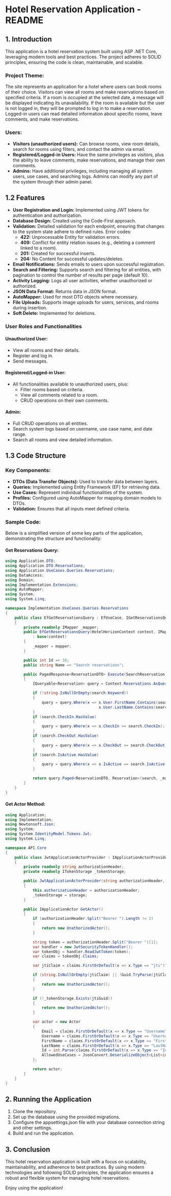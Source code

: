 # Hotel Reservation Application - README

## 1. Introduction
This application is a hotel reservation system built using ASP .NET Core, leveraging modern tools and best practices. The project adheres to SOLID principles, ensuring the code is clean, maintainable, and scalable.

### Project Theme:
The site represents an application for a hotel where users can book rooms of their choice. Visitors can view all rooms and make reservations based on specified criteria. If a room is occupied at the selected date, a message will be displayed indicating its unavailability. If the room is available but the user is not logged in, they will be prompted to log in to make a reservation. Logged-in users can read detailed information about specific rooms, leave comments, and make reservations.

### Users:
- **Visitors (unauthorized users):** Can browse rooms, view room details, search for rooms using filters, and contact the admin via email.
- **Registered/Logged-in Users:** Have the same privileges as visitors, plus the ability to leave comments, make reservations, and manage their own comments.
- **Admins:** Have additional privileges, including managing all system users, use cases, and searching logs. Admins can modify any part of the system through their admin panel.

## 1.2 Features
- **User Registration and Login:** Implemented using JWT tokens for authentication and authorization.
- **Database Design:** Created using the Code-First approach.
- **Validation:** Detailed validation for each endpoint, ensuring that changes to the system state adhere to defined rules. Error codes:
  - **422:** Unprocessable Entity for validation errors.
  - **409:** Conflict for entity relation issues (e.g., deleting a comment linked to a room).
  - **201:** Created for successful inserts.
  - **204:** No Content for successful updates/deletes.
- **Email Notifications:** Sends emails to users upon successful registration.
- **Search and Filtering:** Supports search and filtering for all entities, with pagination to control the number of results per page (default 10).
- **Activity Logging:** Logs all user activities, whether unauthorized or authorized.
- **JSON Data Format:** Returns data in JSON format.
- **AutoMapper:** Used for most DTO objects where necessary.
- **File Uploads:** Supports image uploads for users, services, and rooms during insertion.
- **Soft Delete:** Implemented for deletions.

### User Roles and Functionalities
#### Unauthorized User:
- View all rooms and their details.
- Register and log in.
- Send messages.

#### Registered/Logged-in User:
- All functionalities available to unauthorized users, plus:
  - Filter rooms based on criteria.
  - View all comments related to a room.
  - CRUD operations on their own comments.

#### Admin:
- Full CRUD operations on all entities.
- Search system logs based on username, use case name, and date range.
- Search all rooms and view detailed information.

## 1.3 Code Structure

### Key Components:
- **DTOs (Data Transfer Objects):** Used to transfer data between layers.
- **Queries:** Implemented using Entity Framework (EF) for retrieving data.
- **Use Cases:** Represent individual functionalities of the system.
- **Profiles:** Configured using AutoMapper for mapping domain models to DTOs.
- **Validation:** Ensures that all inputs meet defined criteria.

### Sample Code:
Below is a simplified version of some key parts of the application, demonstrating the structure and functionality:

#### Get Reservations Query:
```csharp
using Application.DTO;
using Application.DTO.Reservations;
using Application.UseCases.Queries.Reservations;
using DataAccess;
using Domain;
using Implementation.Extensions;
using AutoMapper;
using System;
using System.Linq;

namespace Implementation.UseCases.Queries.Reservations
{
    public class EfGetReservationsQuery : EfUseCase, IGetReservationsQuery
    {
        private readonly IMapper _mapper;
        public EfGetReservationsQuery(HotelHorizonContext context, IMapper mapper) 
            : base(context)
        {
            _mapper = mapper;
        }

        public int Id => 38;
        public string Name => "Search reservations";

        public PagedResponse<ReservationDTO> Execute(SearchReservation search)
        {
            IQueryable<Reservation> query = Context.Reservations.AsQueryable();

            if (!string.IsNullOrEmpty(search.Keyword))
            {
                query = query.Where(x => x.User.FirstName.Contains(search.Keyword.ToLower()) ||
                                         x.User.LastName.Contains(search.Keyword.ToLower()));
            }
            if (search.CheckIn.HasValue)
            {
                query = query.Where(x => x.CheckIn >= search.CheckIn);
            }
            if (search.CheckOut.HasValue)
            {
                query = query.Where(x => x.CheckOut <= search.CheckOut);
            }
            if (search.IsActive.HasValue)
            {
                query = query.Where(x => x.IsActive == search.IsActive.Value);
            }

            return query.Paged<ReservationDTO, Reservation>(search, _mapper);
        }
    }
}
```

#### Get Actor Method:
```csharp
using Application;
using Implementation;
using Newtonsoft.Json;
using System;
using System.IdentityModel.Tokens.Jwt;
using System.Linq;

namespace API.Core
{
    public class JwtApplicationActorProvider : IApplicationActorProvider
    {
        private readonly string authorizationHeader;
        private readonly ITokenStorage _tokenStorage;

        public JwtApplicationActorProvider(string authorizationHeader, ITokenStorage storage)
        {
            this.authorizationHeader = authorizationHeader;
            _tokenStorage = storage;
        }

        public IApplicationActor GetActor()
        {
            if (authorizationHeader.Split("Bearer ").Length != 2)
            {
                return new UnathorizedActor();
            }

            string token = authorizationHeader.Split("Bearer ")[1];
            var handler = new JwtSecurityTokenHandler();
            var tokenObj = handler.ReadJwtToken(token);
            var claims = tokenObj.Claims;

            var jtiClaim = claims.FirstOrDefault(x => x.Type == "jti")?.Value;

            if (string.IsNullOrEmpty(jtiClaim) || !Guid.TryParse(jtiClaim, out Guid jtiGuid))
            {
                return new UnathorizedActor();
            }

            if (!_tokenStorage.Exists(jtiGuid))
            {
                return new UnathorizedActor();
            }

            var actor = new Actor
            {
                Email = claims.FirstOrDefault(x => x.Type == "Username")?.Value,
                Username = claims.FirstOrDefault(x => x.Type == "Username")?.Value,
                FirstName = claims.FirstOrDefault(x => x.Type == "FirstName")?.Value,
                LastName = claims.FirstOrDefault(x => x.Type == "LastName")?.Value,
                Id = int.Parse(claims.FirstOrDefault(x => x.Type == "Id")?.Value ?? "0"),
                AllowedUseCases = JsonConvert.DeserializeObject<List<int>>(claims.FirstOrDefault(x => x.Type == "UseCaseIds")?.Value)
            };

            return actor;
        }
    }
}
```

## 2. Running the Application
1. Clone the repository.
2. Set up the database using the provided migrations.
3. Configure the appsettings.json file with your database connection string and other settings.
4. Build and run the application.

## 3. Conclusion
This hotel reservation application is built with a focus on scalability, maintainability, and adherence to best practices. By using modern technologies and following SOLID principles, the application ensures a robust and flexible system for managing hotel reservations.

Enjoy using the application!
